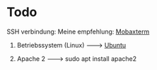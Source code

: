 # Todo

  SSH verbindung:
    Meine empfehlung:
    [Mobaxterm](https://mobaxterm.mobatek.net/)

1. Betriebssystem (Linux) ---> [Ubuntu](https://ubuntu.com/)

2. Apache 2 ---> sudo apt install apache2

